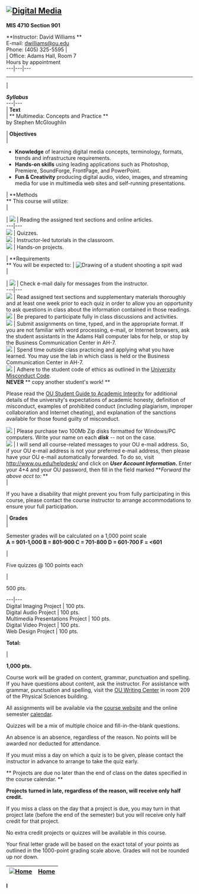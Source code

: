 [ ![Digital Media](images/banner2.gif)](index.htm)  
---  
  
**MIS 4710 Section 901**  
  
  **Instructor: David Williams  **  
 E-mail: [dwilliams@ou.edu](mailto:dwilliams@ou.edu)  
 Phone: (405) 325-5595 |  
| Office: Adams Hall, Room 7  
 Hours by appointment  
---|---|---  
  
* * *

|

**_Syllabus_**  
---|---  
  |  **Text**  
|  ** Multimedia: Concepts and Practice **  
by Stephen McGloughlin

  
|  **Objectives**  
|

  * **Knowledge** of learning digital media concepts, terminology, formats, trends and infrastructure requirements.
  * **Hands-on skills** using leading applications such as Photoshop, Premiere, SoundForge, FrontPage, and PowerPoint.
  * **Fun & Creativity** producing digital audio, video, images, and streaming media for use in multimedia web sites and self-running presentations.

  
|  **Methods  
** This course will utilize:  
|

| ![ ](images/pushpin26.gif)  |  Reading the assigned text sections and online
articles.  
---|---  
![ ](images/pushpin26.gif)  |  Quizzes.  
![ ](images/pushpin26.gif)  |  Instructor-led tutorials in the classroom.  
![ ](images/pushpin26.gif)  |  Hands-on projects.  
  
|  **Requirements  
** You will be expected to: |  ![Drawing of a student shooting a spit
wad](images/spitwad.gif)  
|

| ![ ](images/pushpin26.gif)  | Check e-mail daily for messages from the
instructor.  
---|---  
![ ](images/pushpin26.gif)  | Read assigned text sections and supplementary
materials thoroughly and at least one week prior to each quiz in order to
allow you an opportunity to ask questions in class about the information
contained in those readings.  
![ ](images/pushpin26.gif)  | Be prepared to participate fully in class
discussions and activities.  
![ ](images/pushpin26.gif)  | Submit assignments on time, typed, and in the
appropriate format.   If you are not familiar with word processing, e-mail, or
Internet browsers, ask the student assistants in the Adams Hall computer labs
for help, or stop by the Business Communication Center in AH-7.  
![ ](images/pushpin26.gif)  |  Spend time outside class practicing and
applying what you have learned.  You may use the lab in which class is held or
the Business Communication Center in AH-7.  
![ ](images/pushpin26.gif)  | Adhere to the student code of ethics as outlined
in the [ University Misconduct
Code](http://www.ou.edu/studentcode/miscode/index.html).  
**NEVER** ** copy another student's work! **

Please read the [OU Student Guide to Academic
Integrity](http://www.ou.edu/provost/integrity/) for additional details of the
university's expectations of academic honesty, definition of misconduct,
examples of prohibited conduct (including plagiarism, improper collaboration
and Internet cheating), and explanation of the sanctions available for those
found guilty of misconduct.  
  
![ ](images/pushpin26.gif) | Please purchase two 100Mb Zip disks formatted for
Windows/PC computers.  Write your name on each **_disk_** \-- not on the case.  
![ ](images/pushpin26.gif) | I will send all course-related messages to your
OU e-mail address.  So, if your OU e-mail address is not your preferred e-mail
address, then please have your OU e-mail automatically forwarded.  To do so,
visit  <http://www.ou.edu/helpdesk/> and click on **_User Account
Information_.**    Enter your 4+4 and your OU password, then fill in the field
marked **_Forward the above acct to:_    **  
|  
  
If you have a disability that might prevent you from fully participating in
this course, please contact the course instructor to arrange accommodations to
ensure your full participation.

  
|  **Grades**  
|

Semester grades will be calculated on a 1,000 point scale  
**A = 901-1,000     B = 801-900     C = 701-800     D = 601-700     F = <601**

|

Five quizzes @ 100 points each

|

500 pts.  
  
---|---  
Digital Imaging Project  |   100 pts.  
Digital Audio Project  |  100 pts.  
Multimedia Presentations Project  |  100 pts.  
Digital Video Project  |  100 pts.  
Web Design Project  |  100 pts.  
  
**Total:**

|

**1,000 pts.**  
  
Course work will be graded on content, grammar, punctuation and spelling.  If
you have questions about content, ask the instructor.   For assistance with
grammar, punctuation and spelling, visit the [OU Writing
Center](http://www.ou.edu/writing/) in room 209 of the Physical Sciences
building.

All assignments will be available via the [course website](index.htm) and the
online semester [calendar](calendar.htm).  

Quizzes will be a mix of multiple choice and fill-in-the-blank questions.

An absence is an absence, regardless of the reason.  No points will be awarded
nor deducted for attendance.

If you must miss a day on which a quiz is to be given, please contact the
instructor in advance to arrange to take the quiz early.

** Projects are due no later than the end of class on the dates specified in
the course calendar. **

**Projects** **turned in late, regardless of the reason, will receive only
half credit.**  

If you miss a class on the day that a project is due, you may turn in that
project late (before the end of the semester) but you will receive only half
credit for that project.

No extra credit projects or quizzes will be available in this course.

Your final letter grade will be based on the exact total of your points as
outlined in the 1000-point grading scale above.  Grades will not be rounded up
nor down.  
  
[ ![Home](images/Home.gif)](index.htm) | [Home](index.htm)  
---|---  
  
**I**

